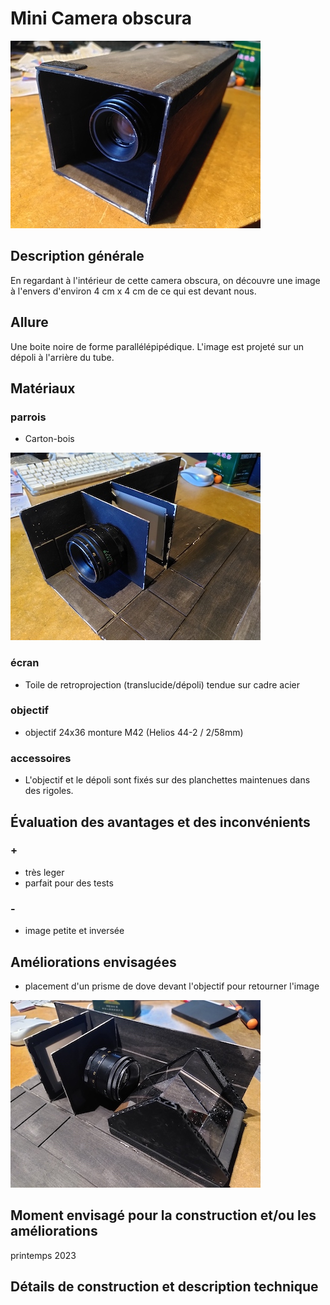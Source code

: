 #  Mini Camera obscura
![mini_chambre_2](../photos/mini_chambre_2_ultralight.jpg)
## Description générale
En regardant à l'intérieur de cette camera obscura, on découvre une image à l'envers d'environ 4 cm x 4 cm de ce qui est devant nous.
## Allure
Une boite noire de forme parallélépipédique. L'image est projeté sur un dépoli à l'arrière du tube.
## Matériaux
### parrois
- Carton-bois

![mini_chambre_1](../photos/mini_chambre_1_ultralight.jpg)
### écran
- Toile de retroprojection (translucide/dépoli) tendue sur cadre acier
### objectif
- objectif 24x36 monture M42 (Helios 44-2 / 2/58mm) 
### accessoires
- L'objectif et le dépoli sont fixés sur des planchettes maintenues dans des rigoles.
## Évaluation des avantages et des inconvénients
### +
- très leger
- parfait pour des tests
### -
- image petite et inversée
## Améliorations envisagées
- placement d'un prisme de dove devant l'objectif pour retourner l'image

![mini_chambre_3](../photos/mini_chambre_3_ultralight.jpg)
## Moment envisagé pour la construction et/ou les améliorations
printemps 2023
## Détails de construction et description technique
